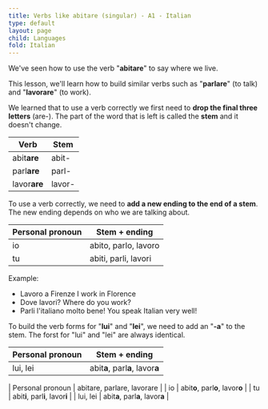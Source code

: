 ```yaml
---
title: Verbs like abitare (singular) - A1 - Italian
type: default
layout: page
child: Languages
fold: Italian
---
```


We've seen how to use the verb "**abitare**" to say where we live.

This lesson, we'll learn how to build similar verbs such as "**parlare**" (to
talk) and "**lavorare**" (to work).

We learned that to use a verb correctly we first need to **drop the final three
letters** (are-). The part of the word that is left is called the **stem** and
it doesn't change.

| Verb | Stem |
| ---- | ---- |
| abit**are** | abit- |
| parl**are** | parl- |
| lavor**are** | lavor- |

To use a verb correctly, we need to **add a new ending to the end of a stem**.
The new ending depends on who we are talking about.

| Personal pronoun | Stem + ending |
| ---------------- | ------------- |
| io               | abito, parlo, lavoro |
| tu               | abiti, parli, lavori |

Example:

- Lavoro a Firenze
  I work in Florence
- Dove lavori?
  Where do you work?
- Parli l'italiano molto bene!
  You speak Italian very well!

To build the verb forms for "**lui**" and "**lei**", we need to add an "**-a**"
to the stem. The forst for "lui" and "lei" are always identical.

| Personal pronoun | Stem + ending |
| ---------------- | ------------- |
| lui, lei         | abit**a**, parl**a**, lavor**a** |

| Personal pronoun | abitare, parlare, lavorare |
| io               | abit**o**, parl**o**, lavor**o** |
| tu               | abit**i**, parl**i**, lavor**i** |
| lui, lei         | abit**a**, parl**a**, lavor**a** |
